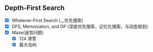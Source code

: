 ## Depth-First Search

- [x] Whatever-First Search (__优先搜索)
- [x] DFS, Memoization, and DP (深度优先搜索，记忆化搜索，与动态规划)
- [x] Maze(迷宫问题)
  - [x] 124 滑雪
  - [x] 最大岛屿